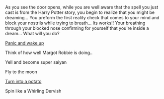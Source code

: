 As you see the door opens, while you are well aware that the spell you just cast is
from the Harry Potter story, you begin to realize that you might be dreaming...
You preform the first reality check that comes to your mind and block your
nostrils while trying to breath...
Its works!! Your breathing through your blocked nose
confirming for yourself that you're inside a dream...
What will you do?

[Panic and wake up](../wake-up/wake-up.md)

Think of how well Margot Robbie is doing..

Yell and become super saiyan

Fly to the moon

[Turn into a potato](potato/potato.md)

Spin like a Whirling Dervish